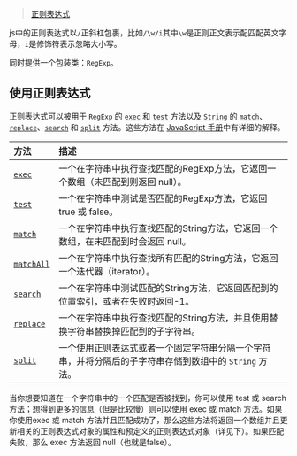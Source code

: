 > [正则表达式](https://developer.mozilla.org/zh-CN/docs/Web/JavaScript/Guide/Regular_Expressions)



js中的正则表达式以`/`正斜杠包裹，比如`/\w/i`其中`\w`是正则正文表示配匹配英文字母，`i`是修饰符表示忽略大小写。

同时提供一个包装类：`RegExp`。

## 使用正则表达式

正则表达式可以被用于 `RegExp` 的 [`exec`](https://developer.mozilla.org/zh-CN/docs/JavaScript/Reference/Global_Objects/RegExp/exec) 和 [`test`](https://developer.mozilla.org/zh-CN/docs/JavaScript/Reference/Global_Objects/RegExp/test) 方法以及 [`String`](https://developer.mozilla.org/zh-CN/docs/JavaScript/Reference/Global_Objects/String) 的 [`match`](https://developer.mozilla.org/zh-CN/docs/JavaScript/Reference/Global_Objects/String/match)、[`replace`](https://developer.mozilla.org/zh-CN/docs/JavaScript/Reference/Global_Objects/String/replace)、[`search`](https://developer.mozilla.org/zh-CN/docs/JavaScript/Reference/Global_Objects/String/search) 和 [`split`](https://developer.mozilla.org/zh-CN/docs/JavaScript/Reference/Global_Objects/String/split) 方法。这些方法在 [JavaScript 手册](https://developer.mozilla.org/zh-CN/docs/JavaScript/Reference)中有详细的解释。

| 方法                                                         | 描述                                                         |
| :----------------------------------------------------------- | :----------------------------------------------------------- |
| [`exec`](https://developer.mozilla.org/zh-CN/docs/Web/JavaScript/Reference/Global_Objects/RegExp/exec) | 一个在字符串中执行查找匹配的RegExp方法，它返回一个数组（未匹配到则返回 null）。 |
| [`test`](https://developer.mozilla.org/zh-CN/docs/Web/JavaScript/Reference/Global_Objects/RegExp/test) | 一个在字符串中测试是否匹配的RegExp方法，它返回 true 或 false。 |
| [`match`](https://developer.mozilla.org/zh-CN/docs/Web/JavaScript/Reference/Global_Objects/String/match) | 一个在字符串中执行查找匹配的String方法，它返回一个数组，在未匹配到时会返回 null。 |
| [`matchAll`](https://developer.mozilla.org/zh-CN/docs/Web/JavaScript/Reference/Global_Objects/String/matchAll) | 一个在字符串中执行查找所有匹配的String方法，它返回一个迭代器（iterator）。 |
| [`search`](https://developer.mozilla.org/zh-CN/docs/Web/JavaScript/Reference/Global_Objects/String/search) | 一个在字符串中测试匹配的String方法，它返回匹配到的位置索引，或者在失败时返回-1。 |
| [`replace`](https://developer.mozilla.org/zh-CN/docs/Web/JavaScript/Reference/Global_Objects/String/replace) | 一个在字符串中执行查找匹配的String方法，并且使用替换字符串替换掉匹配到的子字符串。 |
| [`split`](https://developer.mozilla.org/zh-CN/docs/Web/JavaScript/Reference/Global_Objects/String/split) | 一个使用正则表达式或者一个固定字符串分隔一个字符串，并将分隔后的子字符串存储到数组中的 `String` 方法。 |

当你想要知道在一个字符串中的一个匹配是否被找到，你可以使用 test 或 search 方法；想得到更多的信息（但是比较慢）则可以使用 exec 或 match 方法。如果你使用exec 或 match 方法并且匹配成功了，那么这些方法将返回一个数组并且更新相关的正则表达式对象的属性和预定义的正则表达式对象（详见下）。如果匹配失败，那么 exec 方法返回 null（也就是false）。